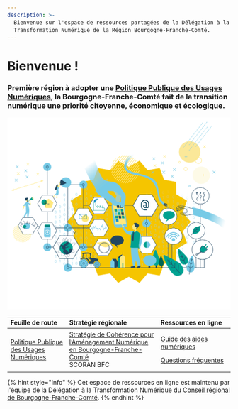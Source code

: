 ```yaml
---
description: >-
  Bienvenue sur l'espace de ressources partagées de la Délégation à la
  Transformation Numérique de la Région Bourgogne-Franche-Comté.
---
```


# Bienvenue !

### **Première région à adopter une** [**Politique Publique des Usages Numériques**](feuille-de-route/ppun/)**, la Bourgogne-Franche-Comté fait de la transition numérique une priorité citoyenne, économique et écologique.**

![](.gitbook/assets/illustration-numerique.png)

<table>
  <thead>
    <tr>
      <th style="text-align:left">Feuille de route</th>
      <th style="text-align:left">Strat&#xE9;gie r&#xE9;gionale</th>
      <th style="text-align:left">Ressources en ligne</th>
    </tr>
  </thead>
  <tbody>
    <tr>
      <td style="text-align:left"><a href="feuille-de-route/ppun/">Politique Publique des Usages Num&#xE9;riques</a>
      </td>
      <td style="text-align:left"><a href="strategie-regionale/scoran-bfc/">Strat&#xE9;gie de Coh&#xE9;rence pour l&#x2019;Am&#xE9;nagement Num&#xE9;rique en Bourgogne-Franche-Comt&#xE9;</a>
        <br
        />SCORAN BFC</td>
      <td style="text-align:left">
        <p><a href="ressources/guide-des-aides-numeriques/">Guide des aides num&#xE9;riques</a>
        </p>
        <p><a href="ressources/faq.md">Questions&#xA0;fr&#xE9;quentes</a>
        </p>
      </td>
    </tr>
  </tbody>
</table>

{% hint style="info" %}
Cet espace de ressources en ligne est maintenu par l'équipe de la Délégation à la Transformation Numérique du [Conseil régional de Bourgogne-Franche-Comté](https://www.bourgognefranchecomte.fr).
{% endhint %}



